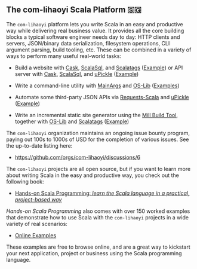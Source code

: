 ## The com-lihaoyi Scala Platform 🇸🇬

The `com-lihaoyi` platform lets you write Scala in an easy and productive way
while delivering real business value. It provides all the core building blocks a
typical software engineer needs day to day: HTTP clients and servers, JSON/binary data serialization,
filesystem operations, CLI argument parsing, build tooling, etc. These can be combined in
a variety of ways to perform many useful real-world tasks:

- Build a website with [Cask](https://github.com/com-lihaoyi/cask),
  [ScalaSql](https://github.com/com-lihaoyi/scalasql), and
  [Scalatags](https://github.com/com-lihaoyi/scalatags) ([Example](https://com-lihaoyi.github.io/cask/#todomvc-full-stack-web)) or API server with [Cask](https://github.com/com-lihaoyi/cask),
  [ScalaSql](https://github.com/com-lihaoyi/scalasql), and
  [uPickle](https://github.com/com-lihaoyi/upickle) ([Example](https://com-lihaoyi.github.io/cask/#todomvc-database-integration)) 

- Write a command-line utility with [MainArgs](https://github.com/com-lihaoyi/mainargs) and
  [OS-Lib](https://github.com/com-lihaoyi/os-lib)  ([Examples](https://github.com/com-lihaoyi/os-lib?tab=readme-ov-file#cookbook))

- Automate some third-party JSON APIs via [Requests-Scala](https://github.com/com-lihaoyi/requests-scala)
  and [uPickle](https://github.com/com-lihaoyi/upickle) ([Example](https://github.com/handsonscala/handsonscala/tree/v1/examples/12.1%20-%20IssueMigrator))

- Write an incremental static site generator using the [Mill Build Tool](https://github.com/com-lihaoyi/mill),
  together with [OS-Lib](https://github.com/com-lihaoyi/os-lib) and [Scalatags](https://github.com/com-lihaoyi/scalatags)
  ([Example](https://mill-build.com/mill/Cross_Builds.html#_use_case_static_blog))

The `com-lihaoyi` organization maintains an ongoing issue bounty program, paying out 100s to 1000s 
of USD for the completion of various issues. See the up-to-date listing here:

- https://github.com/orgs/com-lihaoyi/discussions/6

The `com-lihaoyi` projects are all open source, but if you want to learn more about writing
Scala in the easy and productive way, you check out the following book:

- [Hands-on Scala Programming: *learn the Scala language in a practical, project-based way*](https://www.handsonscala.com/)


*Hands-on Scala Programming* also comes with over 150 worked examples that demonstrate how to use
Scala with the `com-lihaoyi` projects in a wide variety of real scenarios:

- [Online Examples](https://github.com/handsonscala/handsonscala#part-i-introduction-to-scala)

These examples are free to browse online, and are a great way to kickstart your next application, 
project or business using the Scala programming language.
